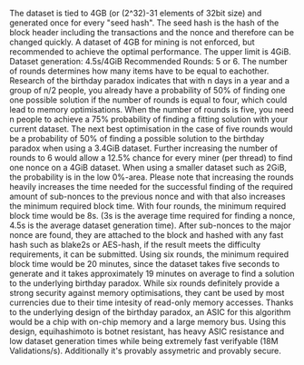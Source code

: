 The dataset is tied to 4GB (or (2^32)-31 elements of 32bit size) and generated once for every "seed hash". The seed hash is the hash of the block header including the transactions and the nonce and therefore can be changed quickly. A dataset of 4GB for mining is not enforced, but recommended to achieve the optimal performance. The upper limit is 4GiB.
Dataset generation: 4.5s/4GiB
Recommended Rounds: 5 or 6.
The number of rounds determines how many items have to be equal to eachother. Research of the birthday paradox indicates that with n days in a year and a group of n/2 people, you already have a probability of 50% of finding one one possible solution if the number of rounds is equal to four, which could lead to memory optimisations. When the number of rounds is five, you need n people to achieve a 75% probability of finding a fitting solution with your current dataset. The next best optimisation in the case of five rounds would be a probability of 50% of finding a possible solution to the birthday paradox when using a 3.4GiB dataset. Further increasing the number of rounds to 6 would allow a 12.5% chance for every miner (per thread) to find one nonce on a 4GiB dataset. When using a smaller dataset such as 2GiB, the probability is in the low 0%-area.
Please note that increasing the rounds heavily increases the time needed for the successful finding of the required amount of sub-nonces to the previous nonce and with that also increases the minimum required block time.
With four rounds, the minimum required block time would be 8s. (3s is the average time required for finding a nonce, 4.5s is the average dataset generation time).
After sub-nonces to the major nonce are found, they are attached to the block and hashed with any fast hash such as blake2s or AES-hash, if the result meets the difficulty requirements, it can be submitted.
Using six rounds, the minimum required block time would be 20 minutes, since the dataset takes five seconds to generate and it takes approximately 19 minutes on average to find a solution to the underlying birthday paradox. While six rounds definitely provide a strong security against memory optimisations, they cant be used by most currencies due to their time intesity of read-only memory accesses. 
Thanks to the underlying design of the birthday paradox, an ASIC for this algorithm would be a chip with on-chip memory and a large memory bus.
Using this design, equihashimoto is botnet resistant, has heavy ASIC resistance and low dataset generation times while being extremely fast verifyable (18M Validations/s). Additionally it's provably assymetric and provably secure.

